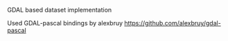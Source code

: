 GDAL based dataset implementation

Used GDAL-pascal bindings by alexbruy
https://github.com/alexbruy/gdal-pascal
